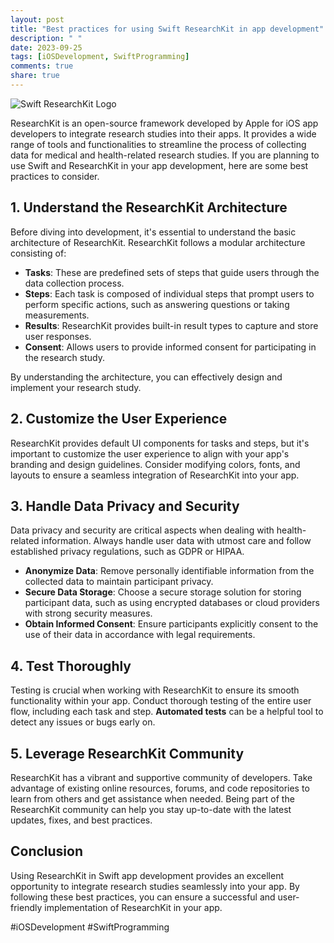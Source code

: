 ```yaml
---
layout: post
title: "Best practices for using Swift ResearchKit in app development"
description: " "
date: 2023-09-25
tags: [iOSDevelopment, SwiftProgramming]
comments: true
share: true
---
```


![Swift ResearchKit Logo](https://example.com/swift-researchkit-logo.png)

ResearchKit is an open-source framework developed by Apple for iOS app developers to integrate research studies into their apps. It provides a wide range of tools and functionalities to streamline the process of collecting data for medical and health-related research studies. If you are planning to use Swift and ResearchKit in your app development, here are some best practices to consider.

## 1. Understand the ResearchKit Architecture

Before diving into development, it's essential to understand the basic architecture of ResearchKit. ResearchKit follows a modular architecture consisting of:

- **Tasks**: These are predefined sets of steps that guide users through the data collection process.
- **Steps**: Each task is composed of individual steps that prompt users to perform specific actions, such as answering questions or taking measurements.
- **Results**: ResearchKit provides built-in result types to capture and store user responses.
- **Consent**: Allows users to provide informed consent for participating in the research study.

By understanding the architecture, you can effectively design and implement your research study.

## 2. Customize the User Experience

ResearchKit provides default UI components for tasks and steps, but it's important to customize the user experience to align with your app's branding and design guidelines. Consider modifying colors, fonts, and layouts to ensure a seamless integration of ResearchKit into your app.

## 3. Handle Data Privacy and Security

Data privacy and security are critical aspects when dealing with health-related information. Always handle user data with utmost care and follow established privacy regulations, such as GDPR or HIPAA.

- **Anonymize Data**: Remove personally identifiable information from the collected data to maintain participant privacy.
- **Secure Data Storage**: Choose a secure storage solution for storing participant data, such as using encrypted databases or cloud providers with strong security measures.
- **Obtain Informed Consent**: Ensure participants explicitly consent to the use of their data in accordance with legal requirements.

## 4. Test Thoroughly

Testing is crucial when working with ResearchKit to ensure its smooth functionality within your app. Conduct thorough testing of the entire user flow, including each task and step. **Automated tests** can be a helpful tool to detect any issues or bugs early on.

## 5. Leverage ResearchKit Community

ResearchKit has a vibrant and supportive community of developers. Take advantage of existing online resources, forums, and code repositories to learn from others and get assistance when needed. Being part of the ResearchKit community can help you stay up-to-date with the latest updates, fixes, and best practices.

## Conclusion

Using ResearchKit in Swift app development provides an excellent opportunity to integrate research studies seamlessly into your app. By following these best practices, you can ensure a successful and user-friendly implementation of ResearchKit in your app.

#iOSDevelopment #SwiftProgramming